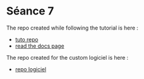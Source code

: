# Séance 7

The repo created while following the tutorial is here : 
- [tuto repo](https://github.com/eavivanco/rtd-socle)
- [read the docs page](https://readthedocs.org/projects/eavivanco-rtd-socle/)
  
The repo created for the custom logiciel is here : 
- [repo logiciel](https://github.com/eavivanco/logiciel-socle-rtd.git)



